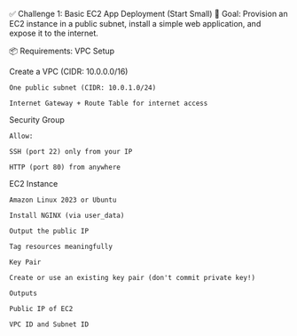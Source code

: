 ✅ Challenge 1: Basic EC2 App Deployment (Start Small)
🎯 Goal:
Provision an EC2 instance in a public subnet, install a simple web application, and expose it to the internet.

📦 Requirements:
VPC Setup

Create a VPC (CIDR: 10.0.0.0/16)

    One public subnet (CIDR: 10.0.1.0/24)

    Internet Gateway + Route Table for internet access

Security Group

    Allow:

    SSH (port 22) only from your IP

    HTTP (port 80) from anywhere

EC2 Instance

    Amazon Linux 2023 or Ubuntu

    Install NGINX (via user_data)

    Output the public IP

    Tag resources meaningfully

    Key Pair

    Create or use an existing key pair (don't commit private key!)

    Outputs

    Public IP of EC2

    VPC ID and Subnet ID
